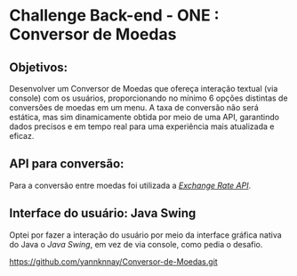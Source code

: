 # Challenge Back-end - ONE : Conversor de Moedas

## Objetivos:
Desenvolver um Conversor de Moedas que ofereça interação textual (via console) com os usuários, proporcionando no mínimo 6 opções distintas de conversões de moedas em um menu. A taxa de conversão não será estática, mas sim dinamicamente obtida por meio de uma API, garantindo dados precisos e em tempo real para uma experiência mais atualizada e eficaz.


## API para conversão:
Para a conversão entre moedas foi utilizada a [_Exchange Rate API_](https://www.exchangerate-api.com//).


## Interface do usuário: Java Swing
Optei por fazer a interação do usuário por meio da interface gráfica nativa do Java o _Java Swing_, em vez de via console, como pedia o desafio.



https://github.com/yannknnay/Conversor-de-Moedas.git